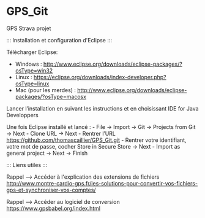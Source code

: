 # GPS_Git
GPS Strava projet

::: Installation et configuration d'Eclipse :::

Télécharger Eclipse:
- Windows : http://www.eclipse.org/downloads/eclipse-packages/?osType=win32
- Linux : https://eclipse.org/downloads/index-developer.php?osType=linux
- Mac (pour les merdes) : http://www.eclipse.org/downloads/eclipse-packages/?osType=macosx

Lancer l’installation en suivant les instructions et en choisissant IDE for Java Developpers

Une fois Eclipse installé et lancé :
	- File -> Import -> Git -> Projects from Git -> Next
	- Clone URL -> Next
	- Rentrer l’URL https://github.com/thomascaillier/GPS_Git.git
	- Rentrer votre identifiant, votre mot de passe, cocher Store in Secure Store -> Next
	- Import as general project -> Next -> Finish 

::: Liens utiles :::

Rappel --> Accéder à l'explication des extensions de fichiers
http://www.montre-cardio-gps.fr/les-solutions-pour-convertir-vos-fichiers-gps-et-synchroniser-vos-comptes/

Rappel --> Accéder au logiciel de conversion
https://www.gpsbabel.org/index.html